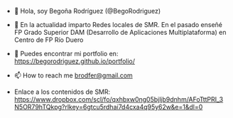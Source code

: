 - 👋 Hola, soy Begoña Rodríguez (@BegoRodriguez)
- 🌱 En la actualidad imparto Redes locales de SMR. En el pasado enseñé FP Grado Superior DAM (Desarrollo de Aplicaciones Multiplataforma) en Centro de FP Río Duero
- 👀 Puedes encontrar mi portfolio en: https://begorodriguez.github.io/portfolio/
- 📫 How to reach me brodfer@gmail.com
  
- Enlace a los contenidos de SMR: https://www.dropbox.com/scl/fo/qxhbxw0ng05bjljb9dnhm/AFoTttPRI_3N5OR79hTQkpg?rlkey=6gtcu5rdhai7d4cxa4q95y62w&e=1&dl=0

<!---
BegoRodriguez/BegoRodriguez is a ✨ special ✨ repository because its `README.md` (this file) appears on your GitHub profile.
You can click the Preview link to take a look at your changes.
--->
